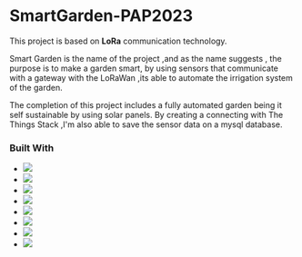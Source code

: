 # SmartGarden-PAP2023
 
<p>This project is based on <b>LoRa</b> communication technology.

Smart Garden is the name of the project ,and as the name suggests , the purpose is to make a garden smart, by using sensors that communicate with a gateway with the LoRaWan ,its able to automate the irrigation system of the garden. 

The completion of this project includes a fully automated garden being it self sustainable by using solar panels. By creating a connecting with The Things Stack ,I'm also able to save the sensor data on a mysql database.</p>

### Built With

* <img src='https://img.shields.io/badge/Bootstrap-563D7C?style=for-the-badge&logo=bootstrap&logoColor=white'>
* <img src='https://img.shields.io/badge/Javascript-F0DB4F?style=for-the-badge&labelColor=black&logo=javascript&logoColor=F0DB4F'>
* <img src='https://img.shields.io/badge/Nodejs-3C873A?style=for-the-badge&labelColor=black&logo=node.js&logoColor=3C873A'>
* <img src='https://img.shields.io/badge/Express.js-000000?style=for-the-badge&logo=express&logoColor=white'>
* <img src='https://img.shields.io/badge/HTML5-E34F26?style=for-the-badge&logo=html5&logoColor=white'>
* <img src='https://img.shields.io/badge/CSS3-1572B6?style=for-the-badge&logo=css3&logoColor=white'>
* <img src='https://img.shields.io/badge/Visual_Studio-0078d7?style=for-the-badge&logo=visual%20studio&logoColor=white'>
* <img src='https://img.shields.io/badge/Git-F05032?style=for-the-badge&logo=git&logoColor=white'>
